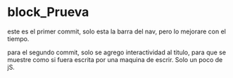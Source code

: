 # block_Prueva
este es el primer commit, solo esta la barra del nav, pero lo mejorare con el tiempo.

para el segundo commit, solo se agrego interactividad al titulo, para que se muestre como si fuera escrita por una maquina de escrir. Solo un poco de jS.
